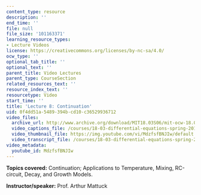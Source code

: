 ```yaml
---
content_type: resource
description: ''
end_time: ''
file: null
file_size: '101163371'
learning_resource_types:
- Lecture Videos
license: https://creativecommons.org/licenses/by-nc-sa/4.0/
ocw_type: ''
optional_tab_title: ''
optional_text: ''
parent_title: Video Lectures
parent_type: CourseSection
related_resources_text: ''
resource_index_text: ''
resourcetype: Video
start_time: ''
title: 'Lecture 8: Continuation'
uid: 0f4dd51a-5489-394b-cd10-c36529936712
video_files:
  archive_url: http://www.archive.org/download/MIT18.03S06/mit-ocw-18.03-lec8-24feb2003-220k.mp4
  video_captions_file: /courses/18-03-differential-equations-spring-2010/90b2d2d5f3885906820eef341853965b_MdzfsfBNJIw.vtt
  video_thumbnail_file: https://img.youtube.com/vi/MdzfsfBNJIw/default.jpg
  video_transcript_file: /courses/18-03-differential-equations-spring-2010/5db44909ea3c5bd2611fa3a0f5c8d886_MdzfsfBNJIw.pdf
video_metadata:
  youtube_id: MdzfsfBNJIw
---
```


**Topics covered:** Continuation; Applications to Temperature, Mixing, RC-circuit, Decay, and Growth Models.

**Instructor/speaker:** Prof. Arthur Mattuck

